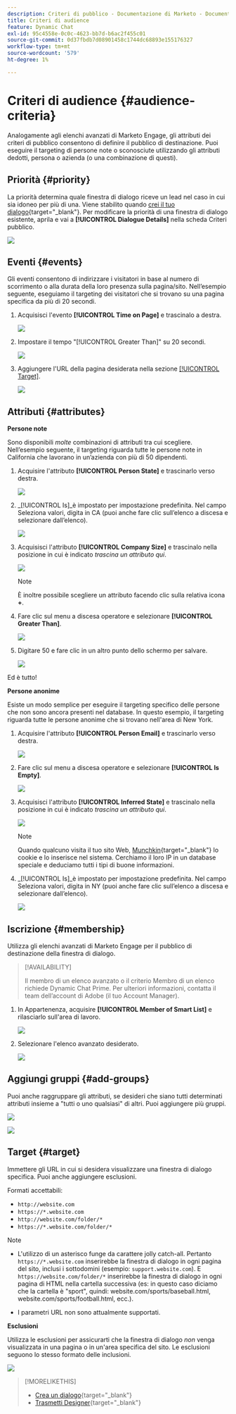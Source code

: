 ```yaml
---
description: Criteri di pubblico - Documentazione di Marketo - Documentazione del prodotto
title: Criteri di audience
feature: Dynamic Chat
exl-id: 95c4558e-0c0c-4623-bb7d-b6ac2f455c01
source-git-commit: 0d37fbdb7d08901458c1744dc68893e155176327
workflow-type: tm+mt
source-wordcount: '579'
ht-degree: 1%

---
```


# Criteri di audience {#audience-criteria}

Analogamente agli elenchi avanzati di Marketo Engage, gli attributi dei criteri di pubblico consentono di definire il pubblico di destinazione. Puoi eseguire il targeting di persone note o sconosciute utilizzando gli attributi dedotti, persona o azienda (o una combinazione di questi).

## Priorità {#priority}

La priorità determina quale finestra di dialogo riceve un lead nel caso in cui sia idoneo per più di una. Viene stabilito quando [crei il tuo dialogo](/help/marketo/product-docs/demand-generation/dynamic-chat/automated-chat/create-a-dialogue.md){target="_blank"}. Per modificare la priorità di una finestra di dialogo esistente, aprila e vai a **[!UICONTROL Dialogue Details]** nella scheda Criteri pubblico.

![](assets/audience-criteria-1.png)

## Eventi {#events}

Gli eventi consentono di indirizzare i visitatori in base al numero di scorrimento o alla durata della loro presenza sulla pagina/sito. Nell’esempio seguente, eseguiamo il targeting dei visitatori che si trovano su una pagina specifica da più di 20 secondi.

1. Acquisisci l&#39;evento **[!UICONTROL Time on Page]** e trascinalo a destra.

   ![](assets/audience-criteria-3.png)

1. Impostare il tempo &quot;[!UICONTROL Greater Than]&quot; su 20 secondi.

   ![](assets/audience-criteria-4.png)

1. Aggiungere l&#39;URL della pagina desiderata nella sezione [[!UICONTROL Target]](#target).

   ![](assets/audience-criteria-5.png)

## Attributi {#attributes}

**Persone note**

Sono disponibili _molte_ combinazioni di attributi tra cui scegliere. Nell’esempio seguente, il targeting riguarda tutte le persone note in California che lavorano in un’azienda con più di 50 dipendenti.

1. Acquisire l&#39;attributo **[!UICONTROL Person State]** e trascinarlo verso destra.

   ![](assets/audience-criteria-7.png)

1. _[!UICONTROL Is]_è impostato per impostazione predefinita. Nel campo Seleziona valori, digita in CA (puoi anche fare clic sull’elenco a discesa e selezionare dall’elenco).

   ![](assets/audience-criteria-8.png)

1. Acquisisci l&#39;attributo **[!UICONTROL Company Size]** e trascinalo nella posizione in cui è indicato _trascina un attributo qui_.

   ![](assets/audience-criteria-9.png)

   >[!NOTE]
   >
   >È inoltre possibile scegliere un attributo facendo clic sulla relativa icona **+**.

1. Fare clic sul menu a discesa operatore e selezionare **[!UICONTROL Greater Than]**.

   ![](assets/audience-criteria-10.png)

1. Digitare 50 e fare clic in un altro punto dello schermo per salvare.

   ![](assets/audience-criteria-11.png)

Ed è tutto!

**Persone anonime**

Esiste un modo semplice per eseguire il targeting specifico delle persone che non sono ancora presenti nel database. In questo esempio, il targeting riguarda tutte le persone anonime che si trovano nell&#39;area di New York.

1. Acquisire l&#39;attributo **[!UICONTROL Person Email]** e trascinarlo verso destra.

   ![](assets/audience-criteria-12.png)

1. Fare clic sul menu a discesa operatore e selezionare **[!UICONTROL Is Empty]**.

   ![](assets/audience-criteria-13.png)

1. Acquisisci l&#39;attributo **[!UICONTROL Inferred State]** e trascinalo nella posizione in cui è indicato _trascina un attributo qui_.

   ![](assets/audience-criteria-14.png)

   >[!NOTE]
   >
   >Quando qualcuno visita il tuo sito Web, [Munchkin](/help/marketo/product-docs/administration/additional-integrations/add-munchkin-tracking-code-to-your-website.md){target="_blank"} lo cookie e lo inserisce nel sistema. Cerchiamo il loro IP in un database speciale e deduciamo tutti i tipi di buone informazioni.

1. _[!UICONTROL Is]_è impostato per impostazione predefinita. Nel campo Seleziona valori, digita in NY (puoi anche fare clic sull’elenco a discesa e selezionare dall’elenco).

   ![](assets/audience-criteria-15.png)

## Iscrizione {#membership}

Utilizza gli elenchi avanzati di Marketo Engage per il pubblico di destinazione della finestra di dialogo.

>[!AVAILABILITY]
>
>Il membro di un elenco avanzato o il criterio Membro di un elenco richiede Dynamic Chat Prime. Per ulteriori informazioni, contatta il team dell’account di Adobe (il tuo Account Manager).

1. In Appartenenza, acquisire **[!UICONTROL Member of Smart List]** e rilasciarlo sull&#39;area di lavoro.

   ![](assets/audience-criteria-15a.png)

1. Selezionare l&#39;elenco avanzato desiderato.

   ![](assets/audience-criteria-15b.png)

## Aggiungi gruppi {#add-groups}

Puoi anche raggruppare gli attributi, se desideri che siano tutti determinati attributi insieme a &quot;tutti o uno qualsiasi&quot; di altri. Puoi aggiungere più gruppi.

![](assets/audience-criteria-16.png)

![](assets/audience-criteria-17.png)

## Target {#target}

Immettere gli URL in cui si desidera visualizzare una finestra di dialogo specifica. Puoi anche aggiungere esclusioni.

Formati accettabili:

* `http://website.com`
* `https://*.website.com`
* `http://website.com/folder/*`
* `https://*.website.com/folder/*`

>[!NOTE]
>
>* L&#39;utilizzo di un asterisco funge da carattere jolly catch-all. Pertanto `https://*.website.com` inserirebbe la finestra di dialogo in ogni pagina del sito, inclusi i sottodomini (esempio: `support.website.com`). E `https://website.com/folder/*` inserirebbe la finestra di dialogo in ogni pagina di HTML nella cartella successiva (es: in questo caso diciamo che la cartella è &quot;sport&quot;, quindi: website.com/sports/baseball.html, website.com/sports/football.html, ecc.).
>
>* I parametri URL non sono attualmente supportati.

**Esclusioni**

Utilizza le esclusioni per assicurarti che la finestra di dialogo _non_ venga visualizzata in una pagina o in un&#39;area specifica del sito. Le esclusioni seguono lo stesso formato delle inclusioni.

![](assets/audience-criteria-18.png)

>[!MORELIKETHIS]
>
>* [Crea un dialogo](/help/marketo/product-docs/demand-generation/dynamic-chat/automated-chat/create-a-dialogue.md){target="_blank"}
>* [Trasmetti Designer](/help/marketo/product-docs/demand-generation/dynamic-chat/automated-chat/stream-designer.md){target="_blank"}
